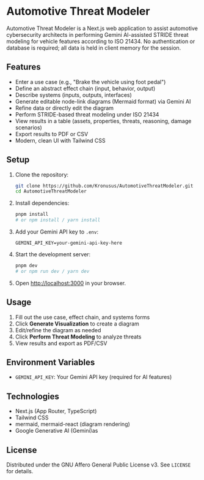 
# Automotive Threat Modeler

Automotive Threat Modeler is a Next.js web application to assist automotive cybersecurity architects in performing Gemini AI-assisted STRIDE threat modeling for vehicle features according to ISO 21434. No authentication or database is required; all data is held in client memory for the session.

## Features

- Enter a use case (e.g., "Brake the vehicle using foot pedal")
- Define an abstract effect chain (input, behavior, output)
- Describe systems (inputs, outputs, interfaces)
- Generate editable node-link diagrams (Mermaid format) via Gemini AI
- Refine data or directly edit the diagram
- Perform STRIDE-based threat modeling under ISO 21434
- View results in a table (assets, properties, threats, reasoning, damage scenarios)
- Export results to PDF or CSV
- Modern, clean UI with Tailwind CSS

## Setup

1. Clone the repository:
	```bash
	git clone https://github.com/Kronusus/AutomotiveThreatModeler.git
	cd AutomotiveThreatModeler
	```
2. Install dependencies:
	```bash
	pnpm install
	# or npm install / yarn install
	```
3. Add your Gemini API key to `.env`:
	```env
	GEMINI_API_KEY=your-gemini-api-key-here
	```
4. Start the development server:
	```bash
	pnpm dev
	# or npm run dev / yarn dev
	```
5. Open [http://localhost:3000](http://localhost:3000) in your browser.

## Usage

1. Fill out the use case, effect chain, and systems forms
2. Click **Generate Visualization** to create a diagram
3. Edit/refine the diagram as needed
4. Click **Perform Threat Modeling** to analyze threats
5. View results and export as PDF/CSV

## Environment Variables

- `GEMINI_API_KEY`: Your Gemini API key (required for AI features)

## Technologies

- Next.js (App Router, TypeScript)
- Tailwind CSS
- mermaid, mermaid-react (diagram rendering)
- Google Generative AI (Gemini)as

## License

Distributed under the GNU Affero General Public License v3. See `LICENSE` for details.
